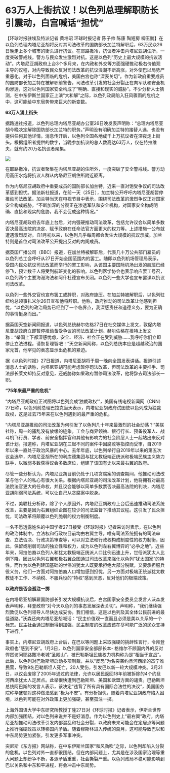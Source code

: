 # 63万人上街抗议！以色列总理解职防长引震动，白宫喊话“担忧”

【环球时报驻埃及特派记者 黄培昭 环球时报记者 陈子帅 陈康 陶短房
柳玉鹏】在以色列总理内塔尼亚胡将反对其司法改革的国防部长加兰特解职后，63万民众26日晚走上多个城市的街头进行抗议。在耶路撒冷，抗议者冲击内塔尼亚胡住所，一度突破警戒线。警方与民众发生激烈对抗。这是以色列“历史上最大规模的抗议活动”。内塔尼亚胡政府上台3个多月来，在内政和外交等方面强硬推动极右价值观主导的议程，对内导致民众反对司法改革的抗议浪潮不断高涨，对外使巴以局势严重恶化。对于以色列面临的危机，美国白宫也称“深表关切”。作为新政府重要成员的国防部长加兰特在被解职前警告，司法改革引发的社会分裂正在向军队和安全机构渗透，这对以色列国家安全构成了“明确、直接和现实的威胁”。不少分析人士猜测，在中东伊斯兰国家正上演“大和解”之际，以色列政局陷入狂风骤雨的危机之中，这可能给中东局势带来巨大的新变数。

**63万人涌上街头**

据路透社报道，以色列总理内塔尼亚胡办公室26日晚发表声明称：“总理内塔尼亚胡今晚决定解除国防部长加兰特的职务。”声明没有明确加兰特的接替人选，也没有提供任何其他详情。消息传开后，以色列全国各地成千上万抗议者在深夜走上街头。根据组织者提供的数字，当晚参加抗议的总人数高达63万人，仅在特拉维夫，就有约20万名抗议者聚集。

![](https://inews.gtimg.com/news_bt/O1F9Hm_b_IESmypxgNXANdlaCIhuknUk3IPWYCHp02A_wAA/1000)

在耶路撒冷，抗议者聚集在内塔尼亚胡的住所外，一度突破了安全警戒线。警方动用高压水炮将抗议人群从内塔尼亚胡住所附近驱离。

作为内塔尼亚胡政府中重要成员的国防部长加兰特，近来一直对饱受争议的司法改革感到担忧。据法新社报道，在前一天（25日），加兰特公开呼吁内塔尼亚胡暂停推动司法改革。加兰特当天在电视节目中表示，围绕司法改革的激烈争议正对国家安全构成威胁，“不断加深的分裂正在渗透军队和安全机构，对国家安全构成明确、直接和现实的危胁，我不会促成这种情况。”

内塔尼亚胡政府去年底上台后，对内强硬推动司法改革，包括允许议会以简单多数否决最高法院的决定、赋予政府在任命法官方面更大的权力等。上述措施一公布就遭遇激烈反对。自1月初以来，以色列几乎每周都会发生大规模的抗议示威。加兰特则是首位对司法改革公开提出反对的内阁成员。

据英国广播公司（BBC）报道，在加兰特被解职后，代表几十万公共部门雇员的以色列总工会呼吁从27日开始全国范围内的罢工。随即以色列机场管理局表示，受国内民众抗议司法改革而举行的罢工影响，从该国主要国际机场出发的航班已经停飞，预计数千人将受到航班变化的影响。以色列医学协会也表示响应罢工号召，以色列两个主要海港海法和阿什杜德宣布关闭。以色列一些大学也宣布罢课以抗议司法改革。

以色列一些外交官也宣布罢工或辞职，对政府施压。在加兰特被解职后，以色列驻纽约总领事扎米尔26日宣布他将辞职。他称，政府推动的司法改革让他感到担忧，“以色列的政治局势已经到了一个临界点，我深感责任和道德义务，要为正确的事情挺身而出。”

据英国天空新闻网报道，以色列总统赫尔佐格27日在社交媒体上发文，敦促内塔尼亚胡政府立即暂停推动备受争议的司法改革计划。赫尔佐格在推特上发文称：“举国上下都深感忧虑，安全、经济、社会正在受到威胁……我呼吁你们立即停止立法进程。请恢复理智吧！”天空新闻网称，以色列总统本应是超越政治的国家元首，他罕见的表态显示出危机的紧迫。

据《以色列时报》27日报道，内塔尼亚胡将于周一晚向全国发表讲话。报道引述消息人士的话称，内塔尼亚胡可能考虑暂停司法改革，但司法改革的主要推手、司法部长莱文却持反对意见，还威胁称如果政府暂停司法改革，他将辞去司法部长一职。

**“75年来最严重的危机”**

“内塔尼亚胡政府正试图将以色列变成‘独裁政权’”，美国有线电视新闻网（CNN）27日称，以色列前总理巴拉克当天表示，内塔尼亚胡政府试图使以色列成为独裁政权，这是过去75年来在以色列遇到的最严重的危机。

“内塔尼亚胡推动的司法改革为何引发了以色列几十年来最激烈的社会动荡？”美联社称，周一的骚乱没有放缓的迹象。工会与商界领袖、银行行长、预备役军人、战斗机飞行员、学者、前安全指挥官和其他有影响力的社会阶层人士一起站出来反对该计划。报道称，内塔尼亚胡在三起不同的案件中因腐败等指控而受审，自2019年以来一直处于政治风暴的中心。去年年底，以色列举行自2019年以来的第五次议会选举，内塔尼亚胡所在的利库德集团与犹太教极端正统派和极端民族主义势力联手，以微弱多数获得议会多数席位，组建了该国有史以来最右翼的政府。

尽管一些分析认为，内塔尼亚胡目前仍处于几项贪腐案的调查期间，他推动司法改革与他个人的私心有很大关系。根据内塔尼亚胡的司法改革计划，他将拥有对最高法院法官更大的任命权，并且议会能够以简单多数票否决最高法院的判决，内塔尼亚胡削弱司法系统，可以让自己从贪腐案中脱身。

不过，美联社分析称，除了个人原因外，内塔尼亚胡政府上台后迅速推动司法系统改革，主要是因为右翼组织企图在较少的司法监督下推动其议程。这引发了民众担忧，司法改革将颠覆以色列脆弱的权力制衡制度。

一名不愿透露姓名的中国学者27日接受《环球时报》记者采访时表示，在以色列的政治体制中，立法权和行政权目前均由右翼主导。唯有司法系统拥有的司法审查、立法否决、行政决策审查等，可以对立法和行政权构成制度性的权力制衡，因此，保留或削弱司法的独立性和权力，成为以色列左右翼博弈的“必争之地”。近些年来，阿拉伯裔以色列人和犹太教极端正统派人口比例迅速上升，世俗派犹太人比例下降，因此以色列右翼和极右翼企图通过司法改革来强化以色列“犹太国家”的特性。而作为以色列建国基础的世俗派犹太人既要承担绝大部分税赋，又要承担服兵役义务，他们一方面对阿拉伯裔人口增加感到担忧，另一方面对极端正统派犹太教教徒不工作、不纳税、不服兵役的“特权”感到厌恶，反对他们的极端政策。

**以政府是否会孤注一掷**

在内塔尼亚胡解雇国防部长引发大规模抗议后，白宫国家安全委员会发言人沃森发表声明称，拜登政府“对今天以色列的事态发展深表关切”。声明称，“我们继续强烈敦促以色列领导人尽快达成妥协。我们相信，这是以色列及其全体公民前进的最佳道路。”沃森还向内塔尼亚胡喊话：“民主价值观一直而且必须是美以关系的一个标志。民主社会通过制衡得到加强，民主制度的改革应该在尽可能广泛的民众支持下进行。”

事实上，内塔尼亚胡政府上台后，在巴以等问题上采取强硬的挑衅性言行，令拜登政府也“感到不安”。1月3日，以色列国家安全部部长本-
格维尔不顾国内外的反对悍然访问耶路撒冷老城“圣殿山”，被巴勒斯坦民族权力机构称为是“相当于宣战”。此后，以色列对巴勒斯坦启动多项制裁，并以“反恐”为名突袭约旦河西岸的杰宁难民营，导致9名巴勒斯坦人死亡，20人受伤，引发巴以新一轮大规模冲突。3月21日，以议会废除了2005年通过的法律，允许以居民返回18年前被拆除的4个约旦河西岸犹太人定居点。此举很快遭到巴勒斯坦、美国和欧盟方面的谴责。巴勒斯坦总统阿巴斯的发言人表示，该决定“违背了所有具有国际合法性的决议”，美国国务院称华盛顿对这种做法感到“极为不安”。有分析担忧，随着内塔尼亚胡政府陷入困境，以色列可能在对外政策上更加强硬，甚至孤注一掷。

上海外国语大学中东研究所教授丁隆27日对《环球时报》记者表示，伊斯兰世界内部加强团结，对以色列来说并不是好消息。作为以色列史上“最右翼”政府，内塔尼亚胡推动司法改革引发内部混乱和社会分裂，以政府未来可能会在定居点等问题上推行强硬政策以转移国内矛盾。随着穆斯林进入传统的斋月，这可能导致巴以和中东局势更加紧张，引发更多军事冲突。

突尼斯《东方报》网站称，在中东伊斯兰国家“和风劲吹”之际，以色列却陷入分裂的危机。以色列对外一直都很团结，但在内部问题上，尤其是在涉及国家治理等重大问题上却纷争不断，各派矛盾重重，社会撕裂严重。以色列政局不稳可能影响到巴以关系和中东和平进程，将会冲击中东局势。

